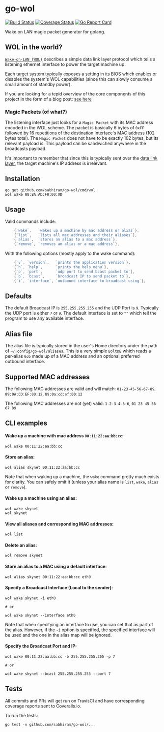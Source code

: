 # go-wol

[![Build Status](https://travis-ci.org/sabhiram/go-wol.svg?branch=master)](https://travis-ci.org/sabhiram/go-wol) [![Coverage Status](https://coveralls.io/repos/github/sabhiram/go-wol/badge.svg?branch=master)](https://coveralls.io/github/sabhiram/go-wol?branch=master) [![Go Report Card](https://goreportcard.com/badge/github.com/sabhiram/go-wol)](https://goreportcard.com/report/github.com/sabhiram/go-wol)

Wake on LAN magic packet generator for golang.


## WOL in the world?

[`Wake-on-LAN (WOL)`](http://en.wikipedia.org/wiki/Wake-on-LAN) describes a simple data link layer protocol which tells a listening ethernet interface to power the target machine up.

Each target system typically exposes a setting in its BIOS which enables or disables the system's WOL capabilities (since this can slowly consume a small amount of standby power).

If you are looking for a tepid overview of the core components of this project in the form of a blog post: [see here](http://sabhiram.com/development/2015/02/16/sending_wol_packets_with_golang.html)

### Magic Packets (of what?)

The listening interface just looks for a `Magic Packet` with its MAC address encoded in the WOL scheme. The packet is basically 6 bytes of `0xFF` followed by 16 repetitions of the destination interface's MAC address (102 bytes total). The `Magic Packet` does not have to be exactly 102 bytes, but its relevant payload is. This payload can be sandwiched anywhere in the broadcasts payload.

It's important to remember that since this is typically sent over the [data link layer](http://en.wikipedia.org/wiki/Data_link_layer), the target machine's IP address is irrelevant.


## Installation

```
go get github.com/sabhiram/go-wol/cmd/wol
wol wake 08:BA:AD:F0:00:0D
```


## Usage

Valid commands include:
```go
    {`wake`,   `wakes up a machine by mac address or alias`},
    {`list`,   `lists all mac addresses and their aliases`},
    {`alias`,  `stores an alias to a mac address`},
    {`remove`, `removes an alias or a mac address`},
```

With the following options (mostly apply to the wake command):
```go
    {`v`, `version`,   `prints the application version`},
    {`h`, `help`,      `prints the help menu`},
    {`p`, `port`,      `udp port to send bcast packet to`},
    {`b`, `bcast`,     `broadcast IP to send packet to`},
    {`i`, `interface`, `outbound interface to broadcast using`},
```


## Defaults

The default Broadcast IP is `255.255.255.255` and the UDP Port is `9`. Typically the UDP port is either `7` or `9`. The default interface is set to `""` which tell the program to use any available interface.


## Alias file

The alias file is typically stored in the user's Home directory under the path of `~/.config/go-wol/aliases`. This is a very simple [`BoltDB`](https://github.com/coreos/bbolt) which reads a per-alias `Gob` made up of a MAC address and an optional preferred outbound interface.


## Supported MAC addresses

The following MAC addresses are valid and will match:
`01-23-45-56-67-89`, `89:0A:CD:EF:00:12`, `89:0a:cd:ef:00:12`

The following MAC addresses are not (yet) valid:
`1-2-3-4-5-6`, `01 23 45 56 67 89`


## CLI examples

#### Wake up a machine with mac address `00:11:22:aa:bb:cc`:

    wol wake 00:11:22:aa:bb:cc

#### Store an alias:

    wol alias skynet 00:11:22:aa:bb:cc

Note that when waking up a machine, the `wake` command pretty much exists for clarity. You can safely omit it (unless your alias name is `list`, `wake`, `alias` or `remove`).

#### Wake up a machine using an alias:

    wol wake skynet
    wol skynet

#### View all aliases and corresponding MAC addresses:

    wol list

#### Delete an alias:

    wol remove skynet

#### Store an alias to a MAC using a default interface:

    wol alias skynet 00:11:22:aa:bb:cc eth0

#### Specify a Broadcast Interface (Local to the sender):
```
wol wake skynet -i eth0

# or

wol wake skynet --interface eth0
```

Note that when specifying an interface to use, you can set that as part of the alias. However, if the `-i` option is specified, the specified interface will be used and the one in the alias map will be ignored.

#### Specify the Broadcast Port and IP:
```
wol wake 00:11:22:aa:bb:cc -b 255.255.255.255 -p 7

# or

wol wake skynet --bcast 255.255.255.255 --port 7
```


## Tests

All commits and PRs will get run on TravisCI and have corresponding coverage reports sent to Coveralls.io.

To run the tests:

    go test -v github.com/sabhiram/go-wol/...
